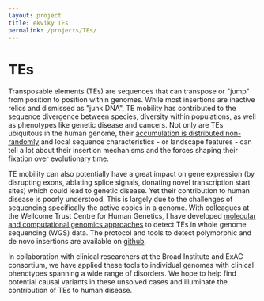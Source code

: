 ```yaml
---
layout: project
title: ekviky TEs 
permalink: /projects/TEs/
---
```

# TEs

Transposable elements (TEs) are sequences that can transpose or "jump" from position to position within genomes. While most insertions are inactive relics and dismissed as "junk DNA", TE mobility has contributed to the sequence divergence between species, diversity within populations, as well as phenotypes like genetic disease and cancers. Not only are TEs ubiquitous in the human genome, their [accumulation is distributed non-randomly](http://genome.cshlp.org/content/20/5/600.long) and local sequence characteristics - or landscape features - can tell a lot about their insertion mechanisms and the forces shaping their fixation over evolutionary time.  

TE mobility can also potentially have a great impact on gene expression (by disrupting exons, ablating splice signals, donating novel transcription start sites) which could lead to genetic disease. Yet their contribution to human disease is poorly understood. This is largely due to the challenges of sequencing specifically the active copies in a genome. With colleagues at the Wellcome Trust Centre for Human Genetics, I have developed [molecular and computational genomics approaches](https://www.biorxiv.org/content/early/2017/09/22/192708) to detect TEs in whole genome sequencing (WGS) data. The protocol and tools to detect polymorphic and de novo insertions are available on [github](https://ekviky.github.io/TE-NGS/).  

In collaboration with clinical researchers at the Broad Institute and ExAC consortium, we have applied these tools to individual genomes with clinical phenotypes spanning a wide range of disorders. We hope to help find potential causal variants in these unsolved cases and illuminate the contribution of TEs to human disease.
